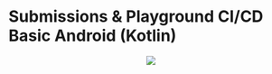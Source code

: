 # Submissions & Playground CI/CD Basic Android (Kotlin)

<p align="center">
  <img src="docs/Screen_recording_20241027_132443.gif">
</p>